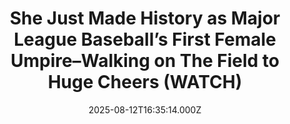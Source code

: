 ---
title: "She Just Made History as Major League Baseball’s First Female Umpire–Walking on The Field to Huge Cheers (WATCH)"
date: 2025-08-12T16:35:14.000Z
category: Human Kindness
externalLink: "https://www.goodnewsnetwork.org/umpire-walks-on-to-cheers-makes-history-as-major-league-baseballs-first-female-ump/"
image: ""
excerpt: "After 30 years and 1,200 games, the phone call that Jen Pawol was waiting for finally arrived earlier this week. You’re going to the big leagues—and you’re going to make history. Just like that, Pawol became the first female umpire in Major League Baseball history on Saturday, when she worked first base in the opening […] The post She Just…"
---